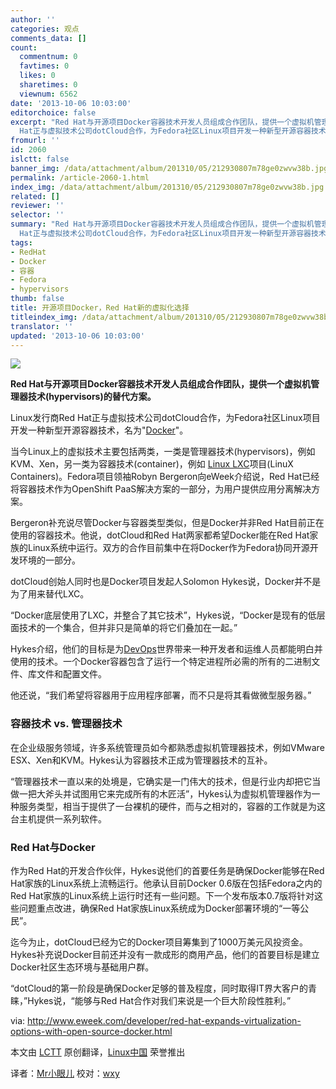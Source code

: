 ```yaml
---
author: ''
categories: 观点
comments_data: []
count:
  commentnum: 0
  favtimes: 0
  likes: 0
  sharetimes: 0
  viewnum: 6562
date: '2013-10-06 10:03:00'
editorchoice: false
excerpt: "Red Hat与开源项目Docker容器技术开发人员组成合作团队，提供一个虚拟机管理器技术(hypervisors)的替代方案。\r\nLinux发行商Red
  Hat正与虚拟技术公司dotCloud合作，为Fedora社区Linux项目开发一种新型开源容器技术，名 ..."
fromurl: ''
id: 2060
islctt: false
banner_img: /data/attachment/album/201310/05/212930807m78ge0zwvw38b.jpg
permalink: /article-2060-1.html
index_img: /data/attachment/album/201310/05/212930807m78ge0zwvw38b.jpg
related: []
reviewer: ''
selector: ''
summary: "Red Hat与开源项目Docker容器技术开发人员组成合作团队，提供一个虚拟机管理器技术(hypervisors)的替代方案。\r\nLinux发行商Red
  Hat正与虚拟技术公司dotCloud合作，为Fedora社区Linux项目开发一种新型开源容器技术，名 ..."
tags:
- RedHat
- Docker
- 容器
- Fedora
- hypervisors
thumb: false
title: 开源项目Docker，Red Hat新的虚拟化选择
titleindex_img: /data/attachment/album/201310/05/212930807m78ge0zwvw38b.jpg
translator: ''
updated: '2013-10-06 10:03:00'
---
```


![](/data/attachment/album/201310/05/212930807m78ge0zwvw38b.jpg)


**Red Hat与开源项目Docker容器技术开发人员组成合作团队，提供一个虚拟机管理器技术(hypervisors)的替代方案。**


Linux发行商Red Hat正与虚拟技术公司dotCloud合作，为Fedora社区Linux项目开发一种新型开源容器技术，名为"[Docker](https://www.docker.io/)"。


当今Linux上的虚拟技术主要包括两类，一类是管理器技术(hypervisors)，例如KVM、Xen，另一类为容器技术(container)，例如 [Linux LXC](http://en.wikipedia.org/wiki/LXC)项目(LinuX Containers)。Fedora项目领袖Robyn Bergeron向eWeek介绍说，Red Hat已经将容器技术作为OpenShift PaaS解决方案的一部分，为用户提供应用分离解决方案。


Bergeron补充说尽管Docker与容器类型类似，但是Docker并非Red Hat目前正在使用的容器技术。他说，dotCloud和Red Hat两家都希望Docker能在Red Hat家族的Linux系统中运行。双方的合作目前集中在将Docker作为Fedora协同开源开发环境的一部分。


dotCloud创始人同时也是Docker项目发起人Solomon Hykes说，Docker并不是为了用来替代LXC。


“Docker底层使用了LXC，并整合了其它技术”，Hykes说，“Docker是现有的低层面技术的一个集合，但并非只是简单的将它们叠加在一起。”


Hykes介绍，他们的目标是为[DevOps](http://en.wikipedia.org/wiki/DevOps)世界带来一种开发者和运维人员都能明白并使用的技术。一个Docker容器包含了运行一个特定进程所必需的所有的二进制文件、库文件和配置文件。


他还说，“我们希望将容器用于应用程序部署，而不只是将其看做微型服务器。”


### **容器技术 vs. 管理器技术**


在企业级服务领域，许多系统管理员如今都熟悉虚拟机管理器技术，例如VMware ESX、Xen和KVM。Hykes认为容器技术正成为管理器技术的互补。


“管理器技术一直以来的处境是，它确实是一门伟大的技术，但是行业内却把它当做一把大斧头并试图用它来完成所有的木匠活”，Hykes认为虚拟机管理器作为一种服务类型，相当于提供了一台裸机的硬件，而与之相对的，容器的工作就是为这台主机提供一系列软件。


### **Red Hat与Docker**


作为Red Hat的开发合作伙伴，Hykes说他们的首要任务是确保Docker能够在Red Hat家族的Linux系统上流畅运行。他承认目前Docker 0.6版在包括Fedora之内的Red Hat家族的Linux系统上运行时还有一些问题。下一个发布版本0.7版将针对这些问题重点改进，确保Red Hat家族Linux系统成为Docker部署环境的“一等公民”。


迄今为止，dotCloud已经为它的Docker项目筹集到了1000万美元风投资金。Hykes补充说Docker目前还并没有一款成形的商用产品，他们的首要目标是建立Docker社区生态环境与基础用户群。


“dotCloud的第一阶段是确保Docker足够的普及程度，同时取得IT界大客户的青睐，”Hykes说，“能够与Red Hat合作对我们来说是一个巨大阶段性胜利。”


 


via: <http://www.eweek.com/developer/red-hat-expands-virtualization-options-with-open-source-docker.html>


本文由 [LCTT](https://github.com/LCTT/TranslateProject) 原创翻译，[Linux中国](http://linux.cn/portal.php) 荣誉推出


译者：[Mr小眼儿](http://linux.cn/space/14801) 校对：[wxy](http://linux.cn/space/wxy)